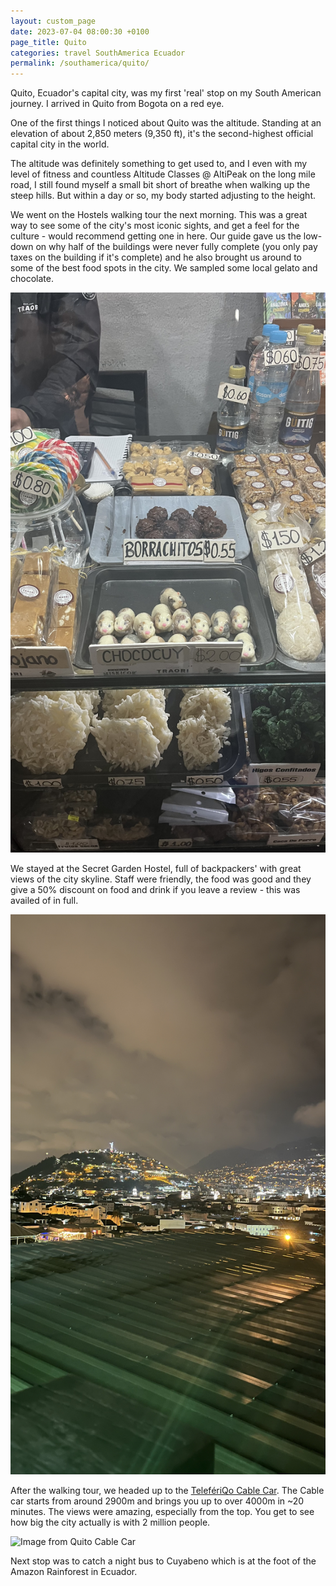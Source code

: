 ```yaml
---
layout: custom_page
date: 2023-07-04 08:00:30 +0100
page_title: Quito
categories: travel SouthAmerica Ecuador
permalink: /southamerica/quito/
---
```


Quito, Ecuador's capital city, was my first 'real' stop on my South American journey. I arrived in Quito from Bogota on a red eye.

One of the first things I noticed about Quito was the altitude. Standing at an elevation of about 2,850 meters (9,350 ft), it's the second-highest official capital city in the world. 

The altitude was definitely something to get used to, and I even with my level of fitness and countless Altitude Classes @ AltiPeak on the long mile road, I still found myself a small bit short of breathe when walking up the steep hills. But within a day or so, my body started adjusting to the height.

We went on the Hostels walking tour the next morning. This was a great way to see some of the city's most iconic sights, and get a feel for the culture - would recommend getting one in here. Our guide gave us the low-down on why half of the buildings were never fully complete (you only pay taxes on the building if it's complete) and he also brought us around to some of the best food spots in the city. We sampled some local gelato and chocolate. 

![Image from Quito's food market](/images/market_quito.jpg)

We stayed at the Secret Garden Hostel, full of backpackers' with great views of the city skyline. Staff were friendly, the food was good and they give a 50% discount on food and drink if you leave a review - this was availed of in full. 

![Image from Secret Garden Hostel](/images/secret_garden_view.jpg)

After the walking tour, we headed up to the [TelefériQo Cable Car](https://teleferico.com.ec/). The Cable car starts from around 2900m and brings you up to over 4000m in ~20 minutes. The views were amazing, especially from the top. You get to see how big the city actually is with 2 million people. 

![Image from Quito Cable Car](/image/quito_cablecar.jpg)

Next stop was to catch a night bus to Cuyabeno which is at the foot of the Amazon Rainforest in Ecuador. 


